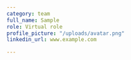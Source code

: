 ```yaml
---
category: team
full_name: Sample
role: Virtual role
profile_picture: "/uploads/avatar.png"
linkedin_url: www.example.com

---
```

